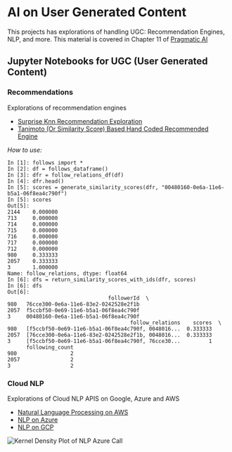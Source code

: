 # AI on User Generated Content 

This projects has explorations of handling UGC:  Recommendation Engines, NLP, and more.  This material is covered in Chapter 11 of [Pragmatic AI](https://www.amazon.com/Pragmatic-AI-Introduction-Cloud-based-Learning/dp/0134863860)

## Jupyter Notebooks for UGC (User Generated Content)

### Recommendations

Explorations of recommendation engines 

* [Surprise Knn Recommendation Exploration](https://github.com/noahgift/recommendations/tree/master/notebooks)
* [Tanimoto (Or Similarity Score) Based Hand Coded Recommended Engine](https://github.com/noahgift/recommendations/tree/master/tanimoto_example)

*How to use:*

```ipython
In [1]: follows import *
In [2]: df = follows_dataframe()
In [3]: dfr = follow_relations_df(df)
In [4]: dfr.head()
In [5]: scores = generate_similarity_scores(dfr, "00480160-0e6a-11e6-b5a1-06f8ea4c790f")
In [5]: scores
Out[5]: 
2144    0.000000
713     0.000000
714     0.000000
715     0.000000
716     0.000000
717     0.000000
712     0.000000
980     0.333333
2057    0.333333
3       1.000000
Name: follow_relations, dtype: float64
In [6]: dfs = return_similarity_scores_with_ids(dfr, scores)
In [6]: dfs
Out[6]: 
                                followerId  \
980   76cce300-0e6a-11e6-83e2-0242528e2f1b   
2057  f5ccbf50-0e69-11e6-b5a1-06f8ea4c790f   
3     00480160-0e6a-11e6-b5a1-06f8ea4c790f   
                                       follow_relations    scores  \
980   [f5ccbf50-0e69-11e6-b5a1-06f8ea4c790f, 0048016...  0.333333   
2057  [76cce300-0e6a-11e6-83e2-0242528e2f1b, 0048016...  0.333333   
3     [f5ccbf50-0e69-11e6-b5a1-06f8ea4c790f, 76cce30...         1   
      following_count  
980                 2  
2057                2  
3                   2 

```


### Cloud NLP

Explorations of Cloud NLP APIS on Google, Azure and AWS

* [Natural Language Processing on AWS](https://github.com/noahgift/recommendations/blob/master/notebooks/NLP_AWS.ipynb)
* [NLP on Azure](https://github.com/noahgift/recommendations/blob/master/notebooks/Azure_Sentiment_Analysis.ipynb)
* [NLP on GCP](https://github.com/noahgift/recommendations/blob/master/notebooks/NLP_GCP.ipynb)

![Kernel Density Plot of NLP Azure Call](https://user-images.githubusercontent.com/58792/36956624-4009fc9e-1fe4-11e8-9c0b-b76a72768a84.png)
